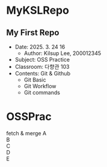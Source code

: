 # MyKSLRepo
## My First Repo
- Date: 2025. 3. 24 16  
    - Author: Kilsup Lee, 200012345  
- Subject: OSS Practice  
- Classroom: 다향관 103
- Contents: Git & Github
    - Git Basic  
    - Git Workflow  
    - Git commands  
# OSSPrac
fetch & merge
A  
B  
C  
D  
E  
